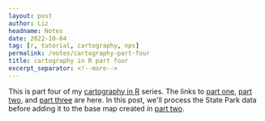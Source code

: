 ```yaml
---
layout: post
author: Liz
headname: Notes
date: 2022-10-04
tag: [r, tutorial, cartography, nps]
permalink: /notes/cartography-part-four
title: cartography in R part four
excerpt_separator: <!--more-->
---
```


This is part four of my <a href="https://liz-muehlmann.github.io/pages/tag-forest.html/#cartography">cartography in R</a> series. The links to <a href="https://liz-muehlmann.github.io/notes/cartography-part-one">part one</a>, <a href="https://liz-muehlmann.github.io/notes/cartography-part-two">part two</a>, and <a href="https://liz-muehlmann.github.io/notes/cartography-part-three">part three</a> are here.  In this post, we'll process the State Park data before adding it to the base map created in <a href="https://liz-muehlmann.github.io/notes/cartography-part-two">part two</a>. 

<!--more-->

